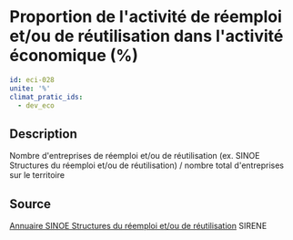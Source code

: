 # Proportion de l'activité de réemploi et/ou de réutilisation dans l'activité économique (%)
```yaml
id: eci-028
unite: '%'
climat_pratic_ids:
  - dev_eco
```
## Description
Nombre d'entreprises de réemploi et/ou de réutilisation (ex. SINOE Structures du réemploi et/ou de réutilisation) / nombre total d'entreprises sur le territoire

## Source
<a href="https://www.sinoe.org/filtres/index/thematique#table-annuaire">Annuaire SINOE Structures du réemploi et/ou de réutilisation</a> 
SIRENE

